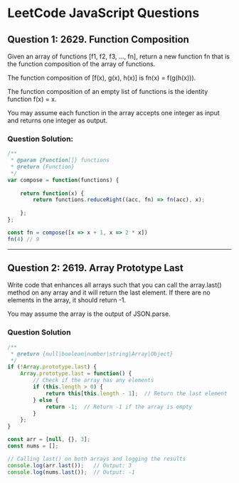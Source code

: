 # LeetCode JavaScript Questions

## Question 1: 2629. Function Composition

Given an array of functions [f1, f2, f3, ..., fn], return a new function fn that is the function composition of the array of functions.

The function composition of [f(x), g(x), h(x)] is fn(x) = f(g(h(x))).

The function composition of an empty list of functions is the identity function f(x) = x.

You may assume each function in the array accepts one integer as input and returns one integer as output.

### Question Solution:
```javaScript
/**
 * @param {Function[]} functions
 * @return {Function}
 */
var compose = function(functions) {
    
    return function(x) {
        return functions.reduceRight((acc, fn) => fn(acc), x);
        
    };
};

const fn = compose([x => x + 1, x => 2 * x])
fn(4) // 9
```
---


## Question 2: 2619. Array Prototype Last
Write code that enhances all arrays such that you can call the array.last() method on any array and it will return the last element. If there are no elements in the array, it should return -1.

You may assume the array is the output of JSON.parse.

### Question Solution 

```javaScript
/**
 * @return {null|boolean|number|string|Array|Object}
 */
if (!Array.prototype.last) {
    Array.prototype.last = function() {
        // Check if the array has any elements
        if (this.length > 0) {
            return this[this.length - 1];  // Return the last element
        } else {
            return -1;  // Return -1 if the array is empty
        }
    };
}

const arr = [null, {}, 3];
const nums = [];

// Calling last() on both arrays and logging the results
console.log(arr.last());   // Output: 3
console.log(nums.last());  // Output: -1
```